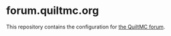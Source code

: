 # forum.quiltmc.org

This repository contains the configuration for [the QuiltMC forum](https://forum.quiltmc.org/).
